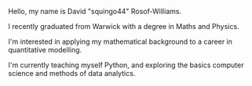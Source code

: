 Hello, my name is David "squingo44" Rosof-Williams.

I recently graduated from Warwick with a degree in Maths and Physics.

I'm interested in applying my mathematical background to a career in quantitative modelling.

I'm currently teaching myself Python, and exploring the basics computer science and methods of data analytics.

<!---
squingo44/squingo44 is a ✨ special ✨ repository because its `README.md` (this file) appears on your GitHub profile.
You can click the Preview link to take a look at your changes.
--->
